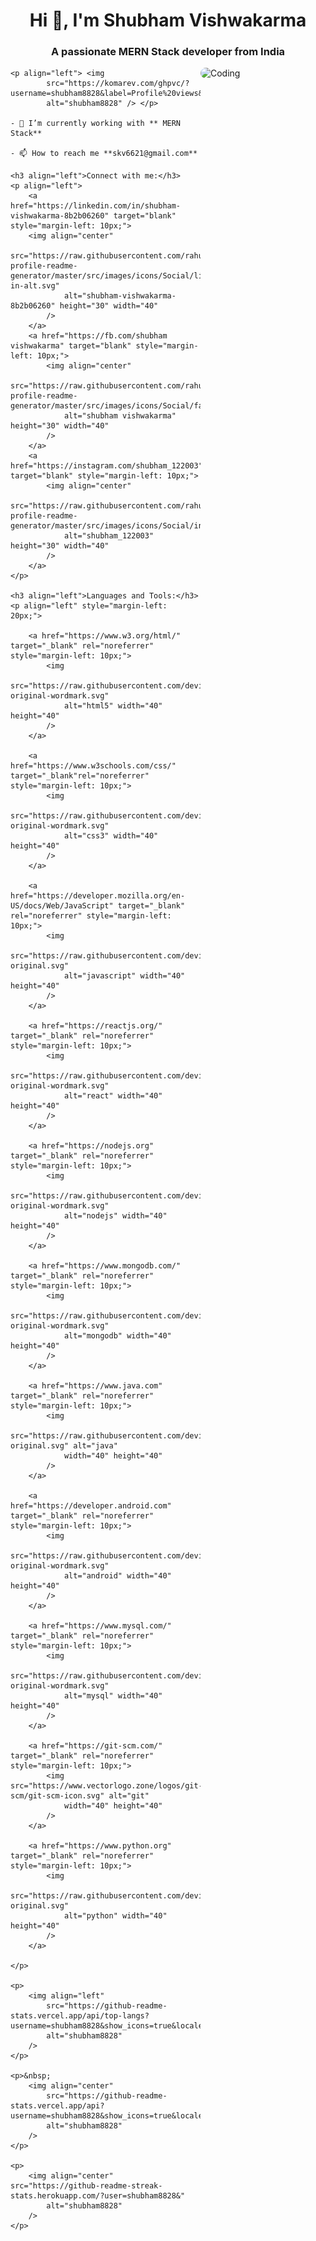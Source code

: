 <h1 align="center">Hi 👋, I'm Shubham Vishwakarma</h1>
    <h3 align="center">A passionate MERN Stack developer from India</h3>
    <img align="right" 
        alt="Coding" width=200 
        style="border-radius:30px ;"
        src="https://prompti.ai/wp-content/uploads/2023/07/pcboi2.png"
    />

    <p align="left"> <img
            src="https://komarev.com/ghpvc/?username=shubham8828&label=Profile%20views&color=0e75b6&style=flat"
            alt="shubham8828" /> </p>

    - 🌱 I’m currently working with ** MERN Stack** 

    - 📫 How to reach me **skv6621@gmail.com**

    <h3 align="left">Connect with me:</h3>
    <p align="left">
        <a href="https://linkedin.com/in/shubham-vishwakarma-8b2b06260" target="blank" style="margin-left: 10px;">
        <img align="center"
                src="https://raw.githubusercontent.com/rahuldkjain/github-profile-readme-generator/master/src/images/icons/Social/linked-in-alt.svg"
                alt="shubham-vishwakarma-8b2b06260" height="30" width="40" 
            />
        </a>
        <a href="https://fb.com/shubham vishwakarma" target="blank" style="margin-left: 10px;">
            <img align="center"
                src="https://raw.githubusercontent.com/rahuldkjain/github-profile-readme-generator/master/src/images/icons/Social/facebook.svg"
                alt="shubham vishwakarma" height="30" width="40" 
            />
        </a>
        <a href="https://instagram.com/shubham_122003" target="blank" style="margin-left: 10px;">
            <img align="center"
                src="https://raw.githubusercontent.com/rahuldkjain/github-profile-readme-generator/master/src/images/icons/Social/instagram.svg"
                alt="shubham_122003" height="30" width="40"
            />
        </a>
    </p>

    <h3 align="left">Languages and Tools:</h3>
    <p align="left" style="margin-left: 20px;">

        <a href="https://www.w3.org/html/" target="_blank" rel="noreferrer" style="margin-left: 10px;"> 
            <img
                src="https://raw.githubusercontent.com/devicons/devicon/master/icons/html5/html5-original-wordmark.svg"
                alt="html5" width="40" height="40" 
            /> 
        </a> 
        
        <a href="https://www.w3schools.com/css/" target="_blank"rel="noreferrer" style="margin-left: 10px;"> 
            <img
                src="https://raw.githubusercontent.com/devicons/devicon/master/icons/css3/css3-original-wordmark.svg"
                alt="css3" width="40" height="40" 
            /> 
        </a>

        <a href="https://developer.mozilla.org/en-US/docs/Web/JavaScript" target="_blank" rel="noreferrer" style="margin-left: 10px;"> 
            <img
                src="https://raw.githubusercontent.com/devicons/devicon/master/icons/javascript/javascript-original.svg"
                alt="javascript" width="40" height="40" 
            /> 
        </a> 

        <a href="https://reactjs.org/" target="_blank" rel="noreferrer" style="margin-left: 10px;"> 
            <img
                src="https://raw.githubusercontent.com/devicons/devicon/master/icons/react/react-original-wordmark.svg"
                alt="react" width="40" height="40" 
            /> 
        </a> 

        <a href="https://nodejs.org" target="_blank" rel="noreferrer" style="margin-left: 10px;"> 
            <img
                src="https://raw.githubusercontent.com/devicons/devicon/master/icons/nodejs/nodejs-original-wordmark.svg"
                alt="nodejs" width="40" height="40" 
            /> 
        </a>

        <a href="https://www.mongodb.com/" target="_blank" rel="noreferrer" style="margin-left: 10px;"> 
            <img
                src="https://raw.githubusercontent.com/devicons/devicon/master/icons/mongodb/mongodb-original-wordmark.svg"
                alt="mongodb" width="40" height="40" 
            /> 
        </a>

        <a href="https://www.java.com" target="_blank" rel="noreferrer" style="margin-left: 10px;"> 
            <img
                src="https://raw.githubusercontent.com/devicons/devicon/master/icons/java/java-original.svg" alt="java"
                width="40" height="40" 
            /> 
        </a> 

        <a href="https://developer.android.com" target="_blank" rel="noreferrer" style="margin-left: 10px;"> 
            <img
                src="https://raw.githubusercontent.com/devicons/devicon/master/icons/android/android-original-wordmark.svg"
                alt="android" width="40" height="40" 
            /> 
        </a> 

        <a href="https://www.mysql.com/" target="_blank" rel="noreferrer" style="margin-left: 10px;"> 
            <img
                src="https://raw.githubusercontent.com/devicons/devicon/master/icons/mysql/mysql-original-wordmark.svg"
                alt="mysql" width="40" height="40" 
            /> 
        </a> 
       
        <a href="https://git-scm.com/" target="_blank" rel="noreferrer" style="margin-left: 10px;"> 
            <img src="https://www.vectorlogo.zone/logos/git-scm/git-scm-icon.svg" alt="git" 
                width="40" height="40" 
            /> 
        </a> 
        
        <a href="https://www.python.org" target="_blank" rel="noreferrer" style="margin-left: 10px;"> 
            <img
                src="https://raw.githubusercontent.com/devicons/devicon/master/icons/python/python-original.svg"
                alt="python" width="40" height="40" 
            /> 
        </a> 
        
    </p>

    <p>
        <img align="left"
            src="https://github-readme-stats.vercel.app/api/top-langs?username=shubham8828&show_icons=true&locale=en&layout=compact"
            alt="shubham8828" 
        />
    </p>

    <p>&nbsp;
        <img align="center"
            src="https://github-readme-stats.vercel.app/api?username=shubham8828&show_icons=true&locale=en"
            alt="shubham8828" 
        />
    </p>

    <p>
        <img align="center" src="https://github-readme-streak-stats.herokuapp.com/?user=shubham8828&"
            alt="shubham8828" 
        />
    </p>
